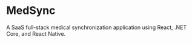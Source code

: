 # MedSync
A SaaS full-stack medical synchronization application using React, .NET Core, and React Native.
